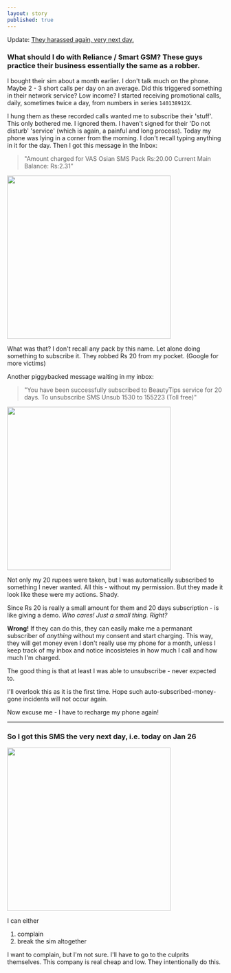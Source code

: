 ```yaml
---
layout: story
published: true
---
```

Update: <a href="#har">They harassed again, very next day.</a>

### What should I do with Reliance / Smart GSM? These guys practice their business essentially the same as a robber.

I bought their sim about a month earlier. I don't talk much on the phone. Maybe 2 - 3 short calls per day on an average. Did this triggered something in their network service? Low income? I started receiving promotional calls, daily, sometimes twice a day, from numbers in series `140138912X`. 

I hung them as these recorded calls wanted me to subscribe their 'stuff'. This only bothered me. I ignored them. I haven't signed for their 'Do not disturb' 'service' (which is again, a painful and long process). Today my phone was lying in a corner from the morning. I don't recall typing anything in it for the day. Then I got this message in the Inbox: 

> "Amount charged for VAS Osian SMS Pack Rs:20.00 Current Main Balance: Rs:2.31"

<img src="http://i.imgur.com/b2ps24I.jpg" width="380" />

What was that? I don't recall any pack by this name. Let alone doing something to subscribe it. They robbed Rs 20 from my pocket. (Google for more victims)

Another piggybacked message waiting in my inbox: 

> "You have been successfully subscribed to BeautyTips service for 20 days. To unsubscribe SMS Unsub 1530 to 155223 (Toll free)"

<img src="http://i.imgur.com/QI7BZuK.jpg" width="380" />

Not only my 20 rupees were taken, but I was automatically subscribed to something I never wanted. All this - without my permission. But they made it look like these were my actions. Shady.

Since Rs 20 is really a small amount for them and 20 days subscription - is like giving a demo. *Who cares! Just a small thing. Right?*

**Wrong!** If they can do this, they can easily make me a permanant subscriber of *anything* without my consent and start charging. This way, they will get money even I don't really use my phone for a month, unless I keep track of my inbox and notice incosisteies in how much I call and how much I'm charged.

The good thing is that at least I was able to unsubscribe - never expected to. 

I'll overlook this as it is the first time. Hope such auto-subscribed-money-gone incidents will not occur again.

Now excuse me - I have to recharge my phone again!

---

### <a name="har"> So </a>I got this SMS the very next day, i.e. today on Jan 26 

<img src="http://i.imgur.com/If2lXJu.jpg" width="380" />

I can either 

1. complain
2. break the sim altogether

I want to complain, but I'm not sure. I'll have to go to the culprits themselves. This company is real cheap and low. They intentionally do this.
